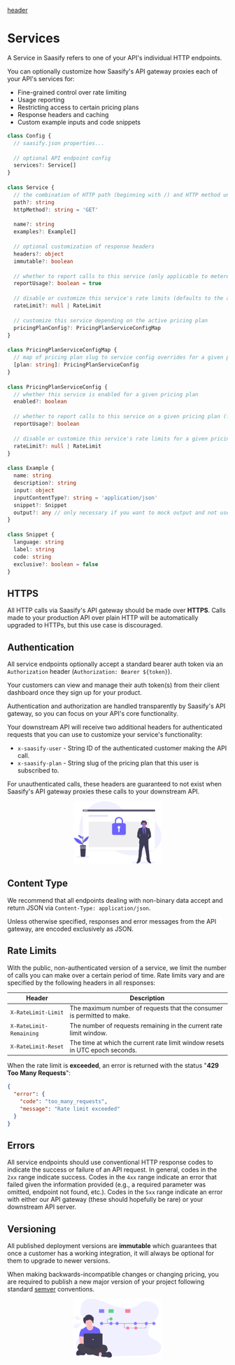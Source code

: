 [header](_header.md ':include')

# Services

A Service in Saasify refers to one of your API's individual HTTP endpoints.

You can optionally customize how Saasify's API gateway proxies each of your API's services for:

- Fine-grained control over rate limiting
- Usage reporting
- Restricting access to certain pricing plans
- Response headers and caching
- Custom example inputs and code snippets

```ts
class Config {
  // saasify.json properties...

  // optional API endpoint config
  services?: Service[]
}

class Service {
  // the combination of HTTP path (beginning with /) and HTTP method uniquely identify a service
  path?: string
  httpMethod?: string = 'GET'

  name?: string
  examples?: Example[]

  // optional customization of response headers
  headers?: object
  immutable?: boolean

  // whether to report calls to this service (only applicable to metered billing)
  reportUsage?: boolean = true

  // disable or customize this service's rate limits (defaults to the active pricing plan's rate limits)
  rateLimit?: null | RateLimit

  // customize this service depending on the active pricing plan
  pricingPlanConfig?: PricingPlanServiceConfigMap
}

class PricingPlanServiceConfigMap {
  // map of pricing plan slug to service config overrides for a given plan
  [plan: string]: PricingPlanServiceConfig
}

class PricingPlanServiceConfig {
  // whether this service is enabled for a given pricing plan
  enabled?: boolean

  // whether to report calls to this service on a given pricing plan (for metered usage)
  reportUsage?: boolean

  // disable or customize this service's rate limits for a given pricing plan
  rateLimit?: null | RateLimit
}

class Example {
  name: string
  description?: string
  input: object
  inputContentType?: string = 'application/json'
  snippet?: Snippet
  output?: any // only necessary if you want to mock output and not use the real output from your API
}

class Snippet {
  language: string
  label: string
  code: string
  exclusive?: boolean = false
}
```

## HTTPS

All HTTP calls via Saasify's API gateway should be made over **HTTPS**. Calls made to your production API over plain HTTP will be automatically upgraded to HTTPs, but this use case is discouraged.

## Authentication

All service endpoints optionally accept a standard bearer auth token via an `Authorization` header (`Authorization: Bearer ${token}`).

Your customers can view and manage their auth token(s) from their client dashboard once they sign up for your product.

Authentication and authorization are handled transparently by Saasify's API gateway, so you can focus on your API's core functionality.

Your downstream API will receive two additional headers for authenticated requests that you can use to customize your service's functionality:

- `x-saasify-user` - String ID of the authenticated customer making the API call.
- `x-saasify-plan` - String slug of the pricing plan that this user is subscribed to.

For unauthenticated calls, these headers are guaranteed to not exist when Saasify's API gateway proxies these calls to your downstream API.

<p align="center">
  <img src="./_media/undraw/security.svg" alt="Security" width="200" />
</p>

## Content Type

We recommend that all endpoints dealing with non-binary data accept and return JSON via `Content-Type: application/json`.

Unless otherwise specified, responses and error messages from the API gateway, are encoded exclusively as JSON.

## Rate Limits

With the public, non-authenticated version of a service, we limit the number of calls you can make over a certain period of time. Rate limits vary and are specified by the following headers in all responses:

| Header                  | Description                                                                  |
| ----------------------- | ---------------------------------------------------------------------------- |
| `X-RateLimit-Limit`     | The maximum number of requests that the consumer is permitted to make.       |
| `X-RateLimit-Remaining` | The number of requests remaining in the current rate limit window.           |
| `X-RateLimit-Reset`     | The time at which the current rate limit window resets in UTC epoch seconds. |

When the rate limit is **exceeded**, an error is returned with the status "**429 Too Many Requests**":

```json
{
  "error": {
    "code": "too_many_requests",
    "message": "Rate limit exceeded"
  }
}
```

## Errors

All service endpoints should use conventional HTTP response codes to indicate the success or failure of an API request. In general, codes in the `2xx` range indicate success. Codes in the `4xx` range indicate an error that failed given the information provided (e.g., a required parameter was omitted, endpoint not found, etc.). Codes in the `5xx` range indicate an error with either our API gateway (these should hopefully be rare) or your downstream API server.

## Versioning

All published deployment versions are **immutable** which guarantees that once a customer has a working integration, it will always be optional for them to upgrade to newer versions.

When making backwards-incompatible changes or changing pricing, you are required to publish a new major version of your project following standard [semver](https://semver.org) conventions.

<p align="center">
  <img src="./_media/undraw/version_control.svg" alt="API Version Control" width="200" />
</p>
